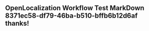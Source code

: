 <properties
ms.topic="hero-topic"
ms.test1="hero-topic"
ms.test2="test"/>


## OpenLocalization Workflow Test MarkDown 8371ec58-df79-46ba-b510-bffb6b12d6af thanks!



<!--HONumber=Jul16_HO4-->


